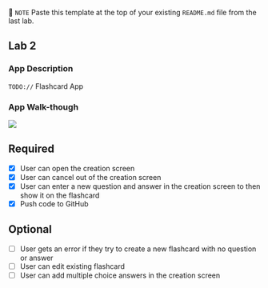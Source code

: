 📝 `NOTE` Paste this template at the top of your existing `README.md` file from the last lab.

## Lab 2

### App Description
`TODO://` Flashcard App

### App Walk-though


![](https://i.imgur.com/5OGaqB1.gif)



## Required
- [x] User can open the creation screen
- [x] User can cancel out of the creation screen
- [x] User can enter a new question and answer in the creation screen to then show it on the flashcard
- [x] Push code to GitHub
## Optional
- [ ] User gets an error if they try to create a new flashcard with no question or answer
- [ ] User can edit existing flashcard
- [ ] User can add multiple choice answers in the creation screen
